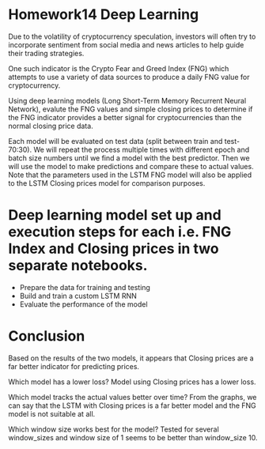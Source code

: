 # Homework14 Deep Learning

Due to the volatility of cryptocurrency speculation, investors will often try to incorporate sentiment from social media and news articles to help guide their trading strategies. 

One such indicator is the Crypto Fear and Greed Index (FNG) which attempts to use a variety of data sources to produce a daily FNG value for cryptocurrency.

Using deep learning models (Long Short-Term Memory Recurrent Neural Network), evalute the FNG values and simple closing prices to determine if the FNG indicator provides a better signal for cryptocurrencies than the normal closing price data. 

Each model will be evaluated on test data (split between train and test- 70:30). We will repeat the process multiple times with different epoch and batch size numbers until we find a model with the best predictor. Then we will use the model to make predictions and compare these to actual values. Note that the parameters used in the LSTM FNG model will also be applied to the LSTM Closing prices model for comparison purposes.

# Deep learning model set up and execution steps for each i.e. FNG Index and Closing prices in two separate notebooks.
- Prepare the data for training and testing
- Build and train a custom LSTM RNN
- Evaluate the performance of the model

# Conclusion
Based on the results of the two models, it appears that Closing prices are a far better indicator for predicting prices.

Which model has a lower loss?
Model using Closing prices has a lower loss.

Which model tracks the actual values better over time?
From the graphs, we can say that the LSTM with Closing prices is a far better model and the FNG model is not suitable at all.

Which window size works best for the model?
Tested for several window_sizes and window size of 1 seems to be better than window_size 10.

